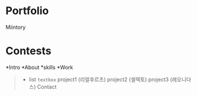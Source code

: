 # Portfolio
Miintory

# Contests
*Intro
*About
*skills
*Work
> * list
> `textbox`
project1 (리얼후르츠)
project2 (셀렉토)
project3 (레오니다스)
Contact

